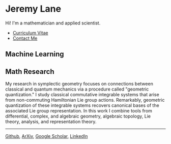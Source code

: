 # Jeremy Lane

Hi! I'm a mathematician and applied scientist.

- [Curriculum Vitae](cv.md)
- [Contact Me](mailto:lane203j@gmail.com)

## Machine Learning

## Math Research

My research in symplectic geometry focuses on connections between classical and quantum mechanics via a procedure called "geometric quantization." 
I study classical commutative integrable systems that arise from non-commuting Hamiltonian Lie group actions.
Remarkably, geometric quantization of these integrable systems recovers canonical bases of the associated Lie group representation. In this work I combine tools from differential, complex, and algebraic geometry, algebraic topology, Lie theory, analysis, and representation theory.

---

[Github](https://github.com/lanej5), [ArXiv](https://arxiv.org/a/lane_j_2.html), [Google Scholar](https://scholar.google.ca/citations?user=atcyxVwAAAAJ&hl=en), [LinkedIn](https://linkedin.com/in/lanej5)
